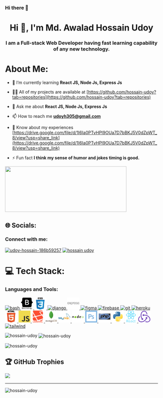 ### Hi there 👋


<h1 align="center">Hi 👋, I'm Md. Awalad Hossain Udoy</h1>
<h3 align="center">I am a Full-stack Web Developer having fast learning capability of any new technology.</h3>

#  About Me:
- 🌱 I’m currently learning **React JS, Node Js, Express Js**

- 👨‍💻 All of my projects are available at [https://github.com/hossain-udoy?tab=repositories](https://github.com/hossain-udoy?tab=repositories)

- 💬 Ask me about **React JS, Node Js, Express Js**

- 📫 How to reach me **udoyh305@gmail.com**

- 📄 Know about my experiences [https://drive.google.com/file/d/1I6Ia0PTvHPl9OUa7D7bBKJ5V0dZpWT_8/view?usp=share_link](https://drive.google.com/file/d/1I6Ia0PTvHPl9OUa7D7bBKJ5V0dZpWT_8/view?usp=share_link)

- ⚡ Fun fact **I think my sense of humor and jokes timing is good.**

<p align="left"> <a href="https://facebook.com/" target="blank"><img src="https://scontent.fdac27-2.fna.fbcdn.net/v/t39.30808-6/309384406_2337375099734424_4271954312010258925_n.jpg?_nc_cat=101&ccb=1-7&_nc_sid=09cbfe&_nc_eui2=AeGUseV03_NaBu2JL0C30VuEyNtMBlaIEdvI20wGVogR247Cu8uw2oblWI47ZeklhOGEmprvM0uF9uz7OfqwBjov&_nc_ohc=4xRI3F1U7okAX_TaVzl&_nc_ht=scontent.fdac27-2.fna&oh=00_AfA68TjZbePK2Nut6zWcf9EFpj0UKxwv5N1nHdwU7yLZ3w&oe=6390AA0F" height="150" width="400" alt="" /></a> </p>


## 🌐 Socials:
<h3 align="left">Connect with me:</h3>
<p align="left">
<a href="https://linkedin.com/in/udoy-hossain-186b59257" target="blank"><img align="center" src="https://raw.githubusercontent.com/rahuldkjain/github-profile-readme-generator/master/src/images/icons/Social/linked-in-alt.svg" alt="udoy-hossain-186b59257" height="30" width="40" /></a>
<a href="https://fb.com/hossain udoy" target="blank"><img align="center" src="https://raw.githubusercontent.com/rahuldkjain/github-profile-readme-generator/master/src/images/icons/Social/facebook.svg" alt="hossain udoy" height="30" width="40" /></a>
</p>

# 💻 Tech Stack:
<h3 align="left">Languages and Tools:</h3>
<p align="left"> <a href="https://www.gnu.org/software/bash/" target="_blank" rel="noreferrer"> <img src="https://www.vectorlogo.zone/logos/gnu_bash/gnu_bash-icon.svg" alt="bash" width="40" height="40"/> </a> <a href="https://getbootstrap.com" target="_blank" rel="noreferrer"> <img src="https://raw.githubusercontent.com/devicons/devicon/master/icons/bootstrap/bootstrap-plain-wordmark.svg" alt="bootstrap" width="40" height="40"/> </a> <a href="https://www.w3schools.com/css/" target="_blank" rel="noreferrer"> <img src="https://raw.githubusercontent.com/devicons/devicon/master/icons/css3/css3-original-wordmark.svg" alt="css3" width="40" height="40"/> </a> <a href="https://www.djangoproject.com/" target="_blank" rel="noreferrer"> <img src="https://cdn.worldvectorlogo.com/logos/django.svg" alt="django" width="40" height="40"/> </a> <a href="https://expressjs.com" target="_blank" rel="noreferrer"> <img src="https://raw.githubusercontent.com/devicons/devicon/master/icons/express/express-original-wordmark.svg" alt="express" width="40" height="40"/> </a> <a href="https://www.figma.com/" target="_blank" rel="noreferrer"> <img src="https://www.vectorlogo.zone/logos/figma/figma-icon.svg" alt="figma" width="40" height="40"/> </a> <a href="https://firebase.google.com/" target="_blank" rel="noreferrer"> <img src="https://www.vectorlogo.zone/logos/firebase/firebase-icon.svg" alt="firebase" width="40" height="40"/> </a> <a href="https://git-scm.com/" target="_blank" rel="noreferrer"> <img src="https://www.vectorlogo.zone/logos/git-scm/git-scm-icon.svg" alt="git" width="40" height="40"/> </a> <a href="https://heroku.com" target="_blank" rel="noreferrer"> <img src="https://www.vectorlogo.zone/logos/heroku/heroku-icon.svg" alt="heroku" width="40" height="40"/> </a> <a href="https://www.w3.org/html/" target="_blank" rel="noreferrer"> <img src="https://raw.githubusercontent.com/devicons/devicon/master/icons/html5/html5-original-wordmark.svg" alt="html5" width="40" height="40"/> </a> <a href="https://developer.mozilla.org/en-US/docs/Web/JavaScript" target="_blank" rel="noreferrer"> <img src="https://raw.githubusercontent.com/devicons/devicon/master/icons/javascript/javascript-original.svg" alt="javascript" width="40" height="40"/> </a> <a href="https://laravel.com/" target="_blank" rel="noreferrer"> <img src="https://raw.githubusercontent.com/devicons/devicon/master/icons/laravel/laravel-plain-wordmark.svg" alt="laravel" width="40" height="40"/> </a> <a href="https://www.mongodb.com/" target="_blank" rel="noreferrer"> <img src="https://raw.githubusercontent.com/devicons/devicon/master/icons/mongodb/mongodb-original-wordmark.svg" alt="mongodb" width="40" height="40"/> </a> <a href="https://www.mysql.com/" target="_blank" rel="noreferrer"> <img src="https://raw.githubusercontent.com/devicons/devicon/master/icons/mysql/mysql-original-wordmark.svg" alt="mysql" width="40" height="40"/> </a> <a href="https://nodejs.org" target="_blank" rel="noreferrer"> <img src="https://raw.githubusercontent.com/devicons/devicon/master/icons/nodejs/nodejs-original-wordmark.svg" alt="nodejs" width="40" height="40"/> </a> <a href="https://www.photoshop.com/en" target="_blank" rel="noreferrer"> <img src="https://raw.githubusercontent.com/devicons/devicon/master/icons/photoshop/photoshop-line.svg" alt="photoshop" width="40" height="40"/> </a> <a href="https://www.php.net" target="_blank" rel="noreferrer"> <img src="https://raw.githubusercontent.com/devicons/devicon/master/icons/php/php-original.svg" alt="php" width="40" height="40"/> </a> <a href="https://www.python.org" target="_blank" rel="noreferrer"> <img src="https://raw.githubusercontent.com/devicons/devicon/master/icons/python/python-original.svg" alt="python" width="40" height="40"/> </a> <a href="https://reactjs.org/" target="_blank" rel="noreferrer"> <img src="https://raw.githubusercontent.com/devicons/devicon/master/icons/react/react-original-wordmark.svg" alt="react" width="40" height="40"/> </a> <a href="https://redux.js.org" target="_blank" rel="noreferrer"> <img src="https://raw.githubusercontent.com/devicons/devicon/master/icons/redux/redux-original.svg" alt="redux" width="40" height="40"/> </a> <a href="https://tailwindcss.com/" target="_blank" rel="noreferrer"> <img src="https://www.vectorlogo.zone/logos/tailwindcss/tailwindcss-icon.svg" alt="tailwind" width="40" height="40"/> </a> </p>

<p><img align="left" src="https://github-readme-stats.vercel.app/api/top-langs?username=hossain-udoy&show_icons=true&locale=en&layout=compact" alt="hossain-udoy" /></p>

<p>&nbsp;<img align="center" src="https://github-readme-stats.vercel.app/api?username=hossain-udoy&show_icons=true&locale=en" alt="hossain-udoy" /></p>

<p><img align="center" src="https://github-readme-streak-stats.herokuapp.com/?user=hossain-udoy&" alt="hossain-udoy" /></p>

## 🏆 GitHub Trophies
![](https://github-profile-trophy.vercel.app/?username=hossain-udoy&no-frame=false&no-bg=false&margin-w=4)

---
<p align="left"> <img src="https://komarev.com/ghpvc/?username=hossain-udoy&label=Profile%20views&color=0e75b6&style=flat" alt="hossain-udoy" /> </p>
